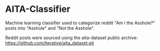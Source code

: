 # AITA-Classifier
Machine learning classifier used to categorize reddit "Am I the Asshole?" posts into "Asshole" and "Not the Asshole".

Reddit posts were sourced using the aita-dataset public archive:
https://github.com/iterative/aita_dataset.git

